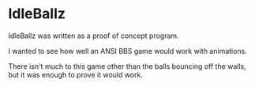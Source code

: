# IdleBallz

IdleBallz was written as a proof of concept program.

I wanted to see how well an ANSI BBS game would work with animations.

There isn't much to this game other than the balls bouncing off the walls, but it was enough to prove it would work.
